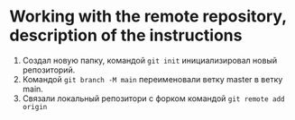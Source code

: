 # Working with the remote repository, description of the instructions
1. Создал новую папку, командой `git init` инициализировал новый репозиторий.  
2. Командой `git branch -M main` переименовали ветку master в ветку main.  
3. Связали локальный репозитори с форком командой `git remote add origin`